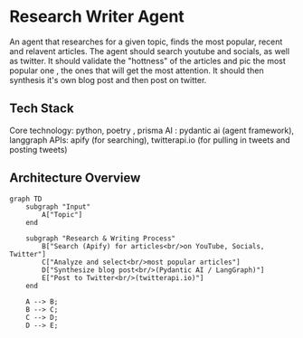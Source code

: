 # Research Writer Agent

An agent that researches for a given topic, finds the most popular, recent and relavent articles.
The agent should search youtube and socials, as well as twitter. 
It should validate the "hottness" of the articles and pic the most popular one , the ones that will get the most attention.
It should then synthesis it's own blog post and then post on twitter. 


## Tech Stack 

Core technology: python, poetry , prisma
AI : pydantic ai (agent framework), langgraph
APIs: apify (for searching), twitterapi.io (for pulling in tweets and posting tweets)

## Architecture Overview

```mermaid
graph TD
    subgraph "Input"
        A["Topic"]
    end

    subgraph "Research & Writing Process"
        B["Search (Apify) for articles<br/>on YouTube, Socials, Twitter"]
        C["Analyze and select<br/>most popular articles"]
        D["Synthesize blog post<br/>(Pydantic AI / LangGraph)"]
        E["Post to Twitter<br/>(twitterapi.io)"]
    end

    A --> B;
    B --> C;
    C --> D;
    D --> E;
```


